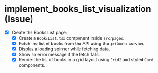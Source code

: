 # implement_books_list_visualization (Issue)

- [x] Create the Books List page:
  - [x] Create a `BooksList.tsx` component inside `src/pages`.
  - [x] Fetch the list of books from the API using the `getBooks` service.
  - [x] Display a loading spinner while fetching data.
  - [x] Show an error message if the fetch fails.
  - [x] Render the list of books in a grid layout using `Grid2` and styled `Card` components.
